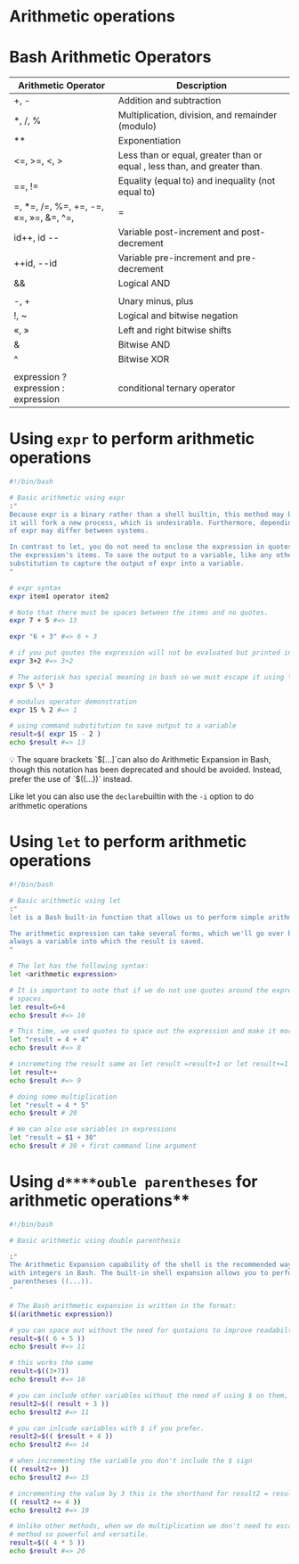 # Arithmetic operations

# **Bash Arithmetic Operators**

| Arithmetic Operator | Description |
| --- | --- |
| +, - | Addition and  subtraction |
| *, /, % | Multiplication, division,  and remainder (modulo) |
| ** | Exponentiation |
| <=, >=, <, > | Less than or equal, greater than or equal , less than, and greater than. |
| ==, != | Equality (equal to) and  inequality (not equal to) |
| =, *=, /=, %=, +=, -=, «=, »=, &=, ^=, |= | Assignment operators |
| id++, id -- | Variable post-increment and  post-decrement |
| ++id, --id | Variable pre-increment and pre-decrement |
| && | Logical AND |
| || | Logical OR |
| -, + | Unary minus, plus |
| !, ~ | Logical and bitwise negation |
| «, » | Left and right bitwise shifts |
| & | Bitwise AND |
| ^ | Bitwise XOR |
| | | Bitwise OR |
| expression ? expression : expression | conditional  ternary operator |

# Using `expr` to perform arithmetic operations

```bash
#!/bin/bash

# Basic arithmetic using expr
:"
Because expr is a binary rather than a shell builtin, this method may be slow. In a large for-loop, 
it will fork a new process, which is undesirable. Furthermore, depending on the implementation, the behavior 
of expr may differ between systems.

In contrast to let, you do not need to enclose the expression in quotes. There must also be spaces between 
the expression's items. To save the output to a variable, like any other command you can use command 
substitution to capture the output of expr into a variable.
"

# expr syntax
expr item1 operator item2

# Note that there must be spaces between the items and no quotes.
expr 7 + 5 #=> 13

expr "6 + 3" #=> 6 + 3

# if you put qoutes the expression will not be evaluated but printed instead.
expr 3+2 #=> 3+2

# The asterisk has special meaning in bash so we must escape it using \ to remove its special meaning.
expr 5 \* 3

# modulus operator demonstration
expr 15 % 2 #=> 1

# using command substitution to save output to a variable
result=$( expr 15 - 2 )
echo $result #=> 13
```

<aside>
💡 The square brackets `$[...]`can also do Arithmetic Expansion in Bash, though this notation has been deprecated and should be avoided. Instead, prefer the use of `$((...))` instead.

Like let you can also use the `declare`builtin with the  `-i` option to do arithmetic operations

</aside>

# Using `let` to perform arithmetic operations

```bash
#!/bin/bash

# Basic arithmetic using let
:"
let is a Bash built-in function that allows us to perform simple arithmetic. 

The arithmetic expression can take several forms, which we'll go over below. However, the first part is 
always a variable into which the result is saved.
"

# The let has the following syntax:
let <arithmetic expression>

# It is important to note that if we do not use quotes around the expression, it must be written without
# spaces.
let result=6+4
echo $result #=> 10

# This time, we used quotes to space out the expression and make it more readable.
let "result = 4 + 4"
echo $result #=> 8

# incremeting the result same as let result =result+1 or let result+=1
let result++
echo $result #=> 9

# doing some multiplication
let "result = 4 * 5"
echo $result # 20

# We can also use variables in expressions
let "result = $1 + 30"
echo $result # 30 + first command line argument
```

# Using `d****ouble parentheses` for arithmetic operations**

```bash
#!/bin/bash

# Basic arithmetic using double parenthesis

:"
The Arithmetic Expansion capability of the shell is the recommended way for evaluating arithmetic expressions 
with integers in Bash. The built-in shell expansion allows you to perform math calculations by using
 parentheses ((...)).
"

# The Bash arithmetic expansion is written in the format:
$((arithmetic expression))

# you can space out without the need for quotaions to improve readabilty
result=$(( 6 + 5 ))
echo $result #=> 11

# this works the same
result=$((3+7))
echo $result #=> 10

# you can include other variables without the need of using $ on them, notice **result** variable below.
result2=$(( result + 3 ))
echo $result2 #=> 11

# you can inlcude variables with $ if you prefer.
result2=$(( $result + 4 ))
echo $result2 #=> 14

# when incrementing the variable you don't include the $ sign
(( result2++ ))
echo $result2 #=> 15

# incrementing the value by 3 this is the shorthand for result2 = result2 + 4.
(( result2 += 4 ))
echo $result2 #=> 19

# Unlike other methods, when we do multiplication we don't need to escape the * sign. This what makes this
# method so powerful and versatile.
result=$(( 4 * 5 ))
echo $result #=> 20
```
